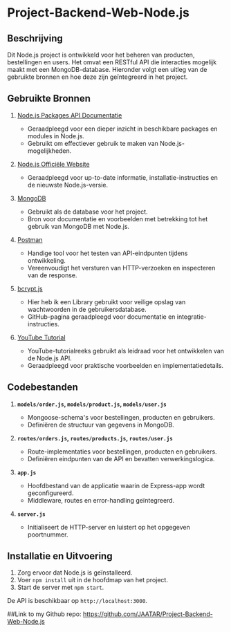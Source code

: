 # Project-Backend-Web-Node.js


## Beschrijving

Dit Node.js project is ontwikkeld voor het beheren van producten, bestellingen en users. Het omvat een RESTful API die interacties mogelijk maakt met een MongoDB-database. Hieronder volgt een uitleg van de gebruikte bronnen en hoe deze zijn geïntegreerd in het project.

## Gebruikte Bronnen

1. [Node.js Packages API Documentatie](https://nodejs.org/dist/latest/docs/api/packages.html)
   - Geraadpleegd voor een dieper inzicht in beschikbare packages en modules in Node.js.
   - Gebruikt om effectiever gebruik te maken van Node.js-mogelijkheden.

2. [Node.js Officiële Website](https://nodejs.org/en)
   - Geraadpleegd voor up-to-date informatie, installatie-instructies en de nieuwste Node.js-versie.

3. [MongoDB](https://www.mongodb.com)
   - Gebruikt als de database voor het project.
   - Bron voor documentatie en voorbeelden met betrekking tot het gebruik van MongoDB met Node.js.

4. [Postman](https://www.postman.com/)
   - Handige tool voor het testen van API-eindpunten tijdens ontwikkeling.
   - Vereenvoudigt het versturen van HTTP-verzoeken en inspecteren van de response.

5. [bcrypt.js](https://github.com/kelektiv/node.bcrypt.js)
   - Hier heb ik een Library gebruikt voor veilige opslag van wachtwoorden in de gebruikersdatabase.
   - GitHub-pagina geraadpleegd voor documentatie en integratie-instructies.

6. [YouTube Tutorial](https://www.youtube.com/watch?v=0oXYLzuucwE&list=PL55RiY5tL51q4D-B63KBnygU6opNPFk_q&index=1)
   - YouTube-tutorialreeks gebruikt als leidraad voor het ontwikkelen van de Node.js API.
   - Geraadpleegd voor praktische voorbeelden en implementatiedetails.

## Codebestanden

1. **`models/order.js`, `models/product.js`, `models/user.js`**
   - Mongoose-schema's voor bestellingen, producten en gebruikers.
   - Definiëren de structuur van gegevens in MongoDB.

2. **`routes/orders.js`, `routes/products.js`, `routes/user.js`**
   - Route-implementaties voor bestellingen, producten en gebruikers.
   - Definiëren eindpunten van de API en bevatten verwerkingslogica.

3. **`app.js`**
   - Hoofdbestand van de applicatie waarin de Express-app wordt geconfigureerd.
   - Middleware, routes en error-handling geïntegreerd.

4. **`server.js`**
   - Initialiseert de HTTP-server en luistert op het opgegeven poortnummer.

## Installatie en Uitvoering

1. Zorg ervoor dat Node.js is geïnstalleerd.
2. Voer `npm install` uit in de hoofdmap van het project.
3. Start de server met `npm start`.

De API is beschikbaar op `http://localhost:3000`.

##Link to my Github repo: 
https://github.com/JAATAR/Project-Backend-Web-Node.js 

